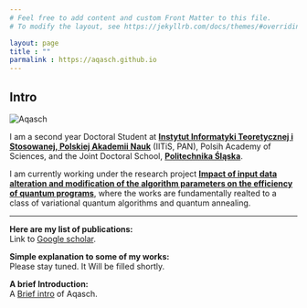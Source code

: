 ```yaml
---
# Feel free to add content and custom Front Matter to this file.
# To modify the layout, see https://jekyllrb.com/docs/themes/#overriding-theme-defaults

layout: page
title : ""
parmalink : https://aqasch.github.io
---
```


## Intro

![Aqasch](https://www.google.com/search?q=akash+kundu&sxsrf=AOaemvLgGCBEi3Okvn_JvyluXl6lSTDwZw:1641768743099&source=lnms&tbm=isch&sa=X&ved=2ahUKEwjx-fCV4aX1AhWylosKHUUDDXoQ_AUoAXoECAEQAw&biw=767&bih=704&dpr=1.25#imgrc=r6ybR0o-dk4JmM)

I am a second year Doctoral Student at [**Instytut Informatyki Teoretycznej i Stosowanej, Polskiej Akademii Nauk**](https://www.iitis.pl/pl) (IITiS, PAN), Polsih Academy of Sciences, and the Joint Doctoral School, [**Politechnika Śląska**](https://www.polsl.pl/en/).

I am currently working under the research project [**Impact of input data alteration and modification of the algorithm parameters on the efficiency of quantum programs**](https://miszczak.eu/grants/qprogmods/), where the works are fundamentally realted to a class of variational quantum algorithms and quantum annealing.

----

**Here are my list of publications:**\
Link to [Google scholar](https://scholar.google.com/citations?user=0ICcM_YAAAAJ&hl=en).

**Simple explanation to some of my works:**\
Please stay tuned. It Will be filled shortly.

**A brief Introduction:**\
A [Brief intro](https://aqasch.github.io/brief-about/) of Aqasch.